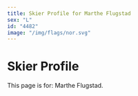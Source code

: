 ```yaml
---
title: Skier Profile for Marthe Flugstad
sex: "L"
id: "4482"
image: "/img/flags/nor.svg" 
---
```


# Skier Profile

This page is for: Marthe Flugstad.
    